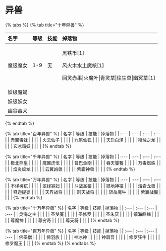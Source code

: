 # 异兽



{% tabs %}
{% tab title="十年异兽" %}
<table>
  <thead>
    <tr>
      <th style="text-align:left">&#x540D;&#x5B57;</th>
      <th style="text-align:left">&#x7B49;&#x7EA7;</th>
      <th style="text-align:left">&#x6280;&#x80FD;</th>
      <th style="text-align:left">&#x6389;&#x843D;&#x7269;</th>
    </tr>
  </thead>
  <tbody>
    <tr>
      <td style="text-align:left">&#x9B54;&#x7EA7;&#x9B54;&#x5973;</td>
      <td style="text-align:left">1-9</td>
      <td style="text-align:left">&#x65E0;</td>
      <td style="text-align:left">
        <p>&#x9ED1;&#x94C1;&#x5E01;[1]</p>
        <p>&#x98CE;&#x706B;&#x6728;&#x6C34;&#x571F;&#x9B54;&#x6838;[1]</p>
        <p>&#x56DE;&#x7075;&#x8D64;&#x679C;|&#x706B;&#x9B54;&#x53F6;|&#x9752;&#x7075;&#x8349;|&#x5F80;&#x751F;&#x8349;|&#x5E7D;&#x51A5;&#x8349;[1]</p>
      </td>
    </tr>
    <tr>
      <td style="text-align:left">&#x5996;&#x7EA7;&#x9B54;&#x874E;</td>
      <td style="text-align:left"></td>
      <td style="text-align:left"></td>
      <td style="text-align:left"></td>
    </tr>
    <tr>
      <td style="text-align:left">&#x5996;&#x7EA7;&#x5996;&#x5973;</td>
      <td style="text-align:left"></td>
      <td style="text-align:left"></td>
      <td style="text-align:left"></td>
    </tr>
    <tr>
      <td style="text-align:left">&#x5E7D;&#x8C37;&#x6BD2;&#x72AC;</td>
      <td style="text-align:left"></td>
      <td style="text-align:left"></td>
      <td style="text-align:left"></td>
    </tr>
  </tbody>
</table>
{% endtab %}

{% tab title="百年异兽" %}
| 名字 | 等级 | 技能 | 掉落物 |
| :--- | :--- | :--- | :--- |
| 赤翼毒蜂 |  |  |  |
| 火云仙子 |  |  |  |
| 九尾仙狐 |  |  |  |
| 天启白泽 |  |  |  |
| 衔烛之龙 |  |  |  |
| 玄冰霜妖 |  |  |  |
{% endtab %}

{% tab title="千年异兽" %}
| 名字 | 等级 | 技能 | 掉落物 |
| :--- | :--- | :--- | :--- |
| 极北熊皇 |  |  |  |
| 魔翼虎伥 |  |  |  |
| 普巴金刚 |  |  |  |
| 吞天饕餮 |  |  |  |
| 万毒蜘蛛 |  |  |  |
| 焰炎蛟龙 |  |  |  |
| 云翼凶兽 |  |  |  |
| 紫霜神兽 |  |  |  |
{% endtab %}

{% tab title="万年异兽" %}
| 名字 | 等级 | 技能 | 掉落物 |
| :--- | :--- | :--- | :--- |
| 不详梼杌 |  |  |  |
| 翠绿寡妇 |  |  |  |
| 斗战圣猿 |  |  |  |
| 撼地神猿 |  |  |  |
| 熔岩龙兽 |  |  |  |
| 释迦提婆 |  |  |  |
| 天界战将 |  |  |  |
| 刑天战将 |  |  |  |
| 斩岳魔牛 |  |  |  |
| 紫翼战魔 |  |  |  |
{% endtab %}

{% tab title="十万年异兽" %}
| 名字 | 等级 | 技能 | 掉落物 |
| :--- | :--- | :--- | :--- |
| 灵海之主 |  |  |  |
| 圣梦魇 |  |  |  |
| 圣修罗 |  |  |  |
| 圣朱厌 |  |  |  |
| 镇海麒麟 |  |  |  |
| 尊魔神 |  |  |  |
| 尊穷奇 |  |  |  |
| 尊天将 |  |  |  |
{% endtab %}

{% tab title="百万年异兽" %}
| 名字 | 等级 | 技能 | 掉落物 |
| :--- | :--- | :--- | :--- |
| 佛圣僧 |  |  |  |
| 佛羽族 |  |  |  |
| 神冰神 |  |  |  |
| 神肩吾 |  |  |  |
| 修罗狂牛 |  |  |  |
| 修罗魔王 |  |  |  |
{% endtab %}
{% endtabs %}

